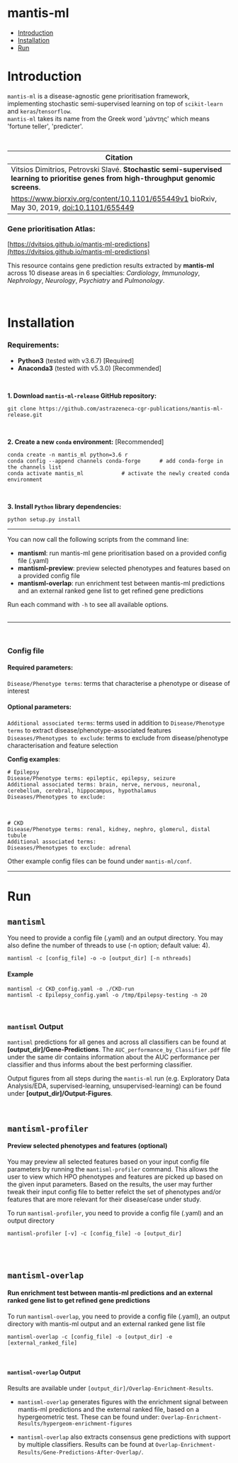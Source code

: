 # mantis-ml 

- [Introduction](#introduction) 
- [Installation](#installation) 
- [Run](#run) 



Introduction
============
`mantis-ml` is a disease-agnostic gene prioritisation framework, implementing stochastic semi-supervised learning on top of `scikit-learn` and `keras`/`tensorflow`.  
`mantis-ml` takes its name from the Greek word 'μάντης' which means 'fortune teller', 'predicter'.

<br>

|Citation|
|----|
|Vitsios Dimitrios, Petrovski Slavé. **Stochastic semi-supervised learning to prioritise genes from high-throughput genomic screens**. <br/>
https://www.biorxiv.org/content/10.1101/655449v1 bioRxiv, May 30, 2019, [doi:10.1101/655449](https://doi.org/10.1101/655449) |


### Gene prioritisation Atlas:
[https://dvitsios.github.io/mantis-ml-predictions](https://dvitsios.github.io/mantis-ml-predictions)

This resource contains gene prediction results extracted by **mantis-ml** across 10 disease areas in 6 specialties: _Cardiology_, _Immunology_, _Nephrology_, _Neurology_, _Psychiatry_ and _Pulmonology_.


<br>

Installation
============
### Requirements:
- **Python3** (tested with v3.6.7)   [Required]
- **Anaconda3** (tested with v5.3.0) [Recommended]

<br>

**1. Download `mantis-ml-release` GitHub repository:**
```
git clone https://github.com/astrazeneca-cgr-publications/mantis-ml-release.git
```

<br/>

**2. Create a new `conda` environment:** [Recommended]
```
conda create -n mantis_ml python=3.6 r
conda config --append channels conda-forge   	# add conda-forge in the channels list
conda activate mantis_ml			# activate the newly created conda environment
```

<br>

**3. Install `Python` library dependencies:**
```
python setup.py install
```

---

You can now call the following scripts from the command line:
- **mantisml**: run mantis-ml gene prioritisation based on a provided config file (.yaml)
- **mantisml-preview**: preview selected phenotypes and features based on a provided config file
- **mantisml-overlap**: run enrichment test between mantis-ml predictions and an external ranked gene list to get refined gene predictions

Run each command with `-h` to see all available options.
<br><br>

---
<br>

### Config file
#### Required parameters:
`Disease/Phenotype terms`: terms that characterise a phenotype or disease of interest

#### Optional parameters:
`Additional associated terms`: terms used in addition to `Disease/Phenotype terms` to extract disease/phenotype-associated features 
<br>
`Diseases/Phenotypes to exclude`: terms to exclude from disease/phenotype characterisation and feature selection


**Config examples**:
```
# Epilepsy
Disease/Phenotype terms: epileptic, epilepsy, seizure
Additional associated terms: brain, nerve, nervous, neuronal, cerebellum, cerebral, hippocampus, hypothalamus
Diseases/Phenotypes to exclude: 
```

<br>

```
# CKD
Disease/Phenotype terms: renal, kidney, nephro, glomerul, distal tubule 
Additional associated terms: 
Diseases/Phenotypes to exclude: adrenal
```


Other example config files can be found under `mantis-ml/conf`. 

---

Run
===
## `mantisml`
You need to provide a config file (.yaml) and an output directory. You may also define the number of threads to use (-n option; default value: 4).
```
mantisml -c [config_file] -o -o [output_dir] [-n nthreads]
```

#### Example
```
mantisml -c CKD_config.yaml -o ./CKD-run
mantisml -c Epilepsy_config.yaml -o /tmp/Epilepsy-testing -n 20
```

<br>

### `mantisml` Output
`mantisml` predictions for all genes and across all classifiers can be found at **[output_dir]/Gene-Predictions**. 
The `AUC_performance_by_Classifier.pdf` file under the same dir contains information about the AUC performance per classifier and thus informs about the best performing classifier.

Output figures from all steps during the `mantis-ml` run (e.g. Exploratory Data Analysis/EDA, supervised-learning, unsupervised-learning) can be found under **[output_dir]/Output-Figures**.

<br>

## `mantisml-profiler`

#### Preview selected phenotypes and features (optional)
You may preview all selected features based on your input config file parameters by running the `mantisml-profiler` command.
This allows the user to view which HPO phenotypes and features are picked up based on the given input parameters. Based on the results, the user may further tweak their input config file to better refelct the set of phenotypes and/or features that are more relevant for their disease/case under study.

To run `mantisml-profiler`, you need to provide a config file (.yaml) and an output directory
```
mantisml-profiler [-v] -c [config_file] -o [output_dir]
```

<br><br>

## `mantisml-overlap`
#### Run enrichment test between mantis-ml predictions and an external ranked gene list to get refined gene predictions

To run `mantisml-overlap`, you need to provide a config file (.yaml), an output directory with mantis-ml output and an external ranked gene list file
```
mantisml-overlap -c [config_file] -o [output_dir] -e [external_ranked_file]
```

<br>

#### `mantisml-overlap` Output
Results are available under `[output_dir]/Overlap-Enrichment-Results`.

- `mantisml-overlap` generates figures with the enrichment signal between mantis-ml predictions and the external ranked file, based on a hypergeometric test. These can be found under: `Overlap-Enrichment-Results/hypergeom-enrichment-figures`

- `mantisml-overlap` also extracts consensus gene predictions with support by multiple classifiers. Results can be found at `Overlap-Enrichment-Results/Gene-Predictions-After-Overlap/`.


